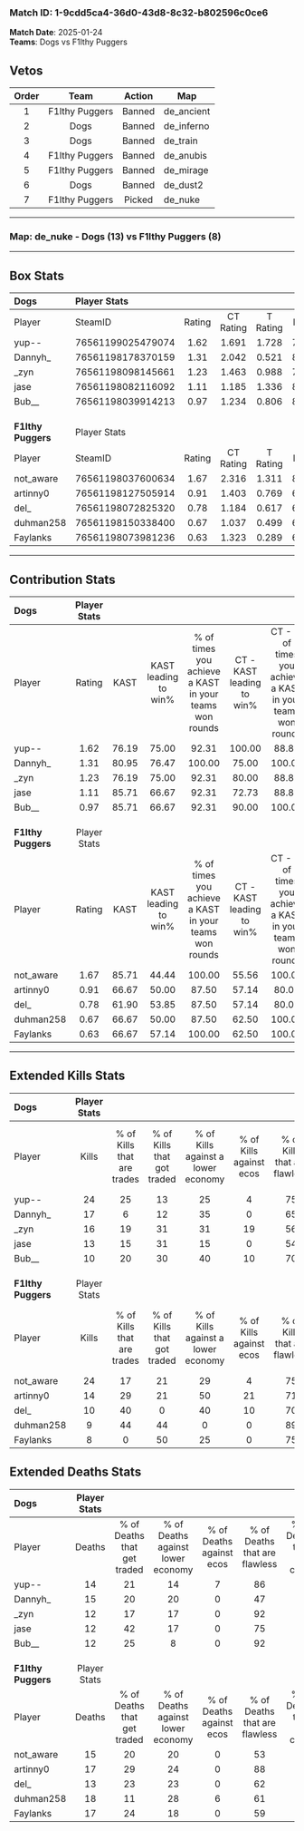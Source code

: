 ### Match ID: 1-9cdd5ca4-36d0-43d8-8c32-b802596c0ce6  
**Match Date**: 2025-01-24  
**Teams**: Dogs vs F1lthy Puggers  

## Vetos  

| Order | Team | Action | Map |
| :---: | :--: | :----: | --- |
| 1 | F1lthy Puggers | Banned | de_ancient |
| 2 | Dogs | Banned | de_inferno |
| 3 | Dogs | Banned | de_train |
| 4 | F1lthy Puggers | Banned | de_anubis |
| 5 | F1lthy Puggers | Banned | de_mirage |
| 6 | Dogs | Banned | de_dust2 |
| 7 | F1lthy Puggers | Picked | de_nuke |

---  

### **Map**: de_nuke - Dogs (13) vs F1lthy Puggers (8)  
---  

## Box Stats  

| **Dogs**           | Player Stats      |        |           |          |       |       |       |         |        |      |     |
| :- | :- | :-: | :-: | :-: | :-: | :-: | :-: | :-: | :-: | :-: | :-: |
| Player             | SteamID           | Rating | CT Rating | T Rating | KAST  |  ADR  | Kills | Assists | Deaths | K/D  | HS% |
| yup--              | 76561199025479074 |  1.62  |   1.691   |  1.728   | 76.19 | 109.9 |  24   |    3    |   14   | 1.71 | 45  |
| Dannyh_            | 76561198178370159 |  1.31  |   2.042   |  0.521   | 80.95 | 98.1  |  17   |    6    |   15   | 1.13 | 64  |
| _zyn               | 76561198098145661 |  1.23  |   1.463   |  0.988   | 76.19 | 76.0  |  16   |    3    |   12   | 1.33 | 81  |
| jase               | 76561198082116092 |  1.11  |   1.185   |  1.336   | 85.71 | 59.5  |  13   |    0    |   12   | 1.08 | 46  |
| Bub__              | 76561198039914213 |  0.97  |   1.234   |  0.806   | 85.71 | 48.9  |  10   |    5    |   12   | 0.83 | 30  |
|                    |                   |        |           |          |       |       |       |         |        |      |     |
|                    |                   |        |           |          |       |       |       |         |        |      |     |
|                    |                   |        |           |          |       |       |       |         |        |      |     |
| **F1lthy Puggers** | Player Stats      |        |           |          |       |       |       |         |        |      |     |
| Player             | SteamID           | Rating | CT Rating | T Rating | KAST  |  ADR  | Kills | Assists | Deaths | K/D  | HS% |
| not_aware          | 76561198037600634 |  1.67  |   2.316   |  1.311   | 85.71 | 110.1 |  24   |    4    |   15   | 1.60 | 37  |
| artinny0           | 76561198127505914 |  0.91  |   1.403   |  0.769   | 66.67 | 64.5  |  14   |    3    |   17   | 0.82 | 35  |
| del_               | 76561198072825320 |  0.78  |   1.184   |  0.617   | 61.90 | 52.6  |  10   |    4    |   13   | 0.77 | 60  |
| duhman258          | 76561198150338400 |  0.67  |   1.037   |  0.499   | 66.67 | 57.2  |   9   |    6    |   18   | 0.50 | 66  |
| Faylanks           | 76561198073981236 |  0.63  |   1.323   |  0.289   | 66.67 | 49.6  |   8   |    5    |   17   | 0.47 | 37  |
---  

## Contribution Stats  

| **Dogs**           | Player Stats |       |                      |                                                        |                           |                                                             |                          |                                                            |
| :- | :-: | :-: | :-: | :-: | :-: | :-: | :-: | :-: |
| Player             |    Rating    | KAST  | KAST leading to win% | % of times you achieve a KAST in your teams won rounds | CT - KAST leading to win% | CT - % of times you achieve a KAST in your teams won rounds | T - KAST leading to win% | T - % of times you achieve a KAST in your teams won rounds |
| yup--              |     1.62     | 76.19 |        75.00         |                         92.31                          |          100.00           |                            88.89                            |          50.00           |                           100.00                           |
| Dannyh_            |     1.31     | 80.95 |        76.47         |                         100.00                         |           75.00           |                           100.00                            |          80.00           |                           100.00                           |
| _zyn               |     1.23     | 76.19 |        75.00         |                         92.31                          |           80.00           |                            88.89                            |          66.67           |                           100.00                           |
| jase               |     1.11     | 85.71 |        66.67         |                         92.31                          |           72.73           |                            88.89                            |          57.14           |                           100.00                           |
| Bub__              |     0.97     | 85.71 |        66.67         |                         92.31                          |           90.00           |                           100.00                            |          37.50           |                           75.00                            |
|                    |              |       |                      |                                                        |                           |                                                             |                          |                                                            |
|                    |              |       |                      |                                                        |                           |                                                             |                          |                                                            |
|                    |              |       |                      |                                                        |                           |                                                             |                          |                                                            |
| **F1lthy Puggers** | Player Stats |       |                      |                                                        |                           |                                                             |                          |                                                            |
| Player             |    Rating    | KAST  | KAST leading to win% | % of times you achieve a KAST in your teams won rounds | CT - KAST leading to win% | CT - % of times you achieve a KAST in your teams won rounds | T - KAST leading to win% | T - % of times you achieve a KAST in your teams won rounds |
| not_aware          |     1.67     | 85.71 |        44.44         |                         100.00                         |           55.56           |                           100.00                            |          33.33           |                           100.00                           |
| artinny0           |     0.91     | 66.67 |        50.00         |                         87.50                          |           57.14           |                            80.00                            |          42.86           |                           100.00                           |
| del_               |     0.78     | 61.90 |        53.85         |                         87.50                          |           57.14           |                            80.00                            |          50.00           |                           100.00                           |
| duhman258          |     0.67     | 66.67 |        50.00         |                         87.50                          |           62.50           |                           100.00                            |          33.33           |                           66.67                            |
| Faylanks           |     0.63     | 66.67 |        57.14         |                         100.00                         |           62.50           |                           100.00                            |          50.00           |                           100.00                           |
---  

## Extended Kills Stats  

| **Dogs**           | Player Stats |                            |                            |                                    |                         |                              |                                 |                                       |                    |           |
| :- | :-: | :-: | :-: | :-: | :-: | :-: | :-: | :-: | :-: | :-: |
| Player             |    Kills     | % of Kills that are trades | % of Kills that got traded | % of Kills against a lower economy | % of Kills against ecos | % of Kills that are flawless | % of Kills that are close duels | % of Kills that are assisted by flash | Pistol Round Kills | AWP Kills |
| yup--              |      24      |             25             |             13             |                 25                 |            4            |              75              |                0                |                   0                   |         5          |     5     |
| Dannyh_            |      17      |             6              |             12             |                 35                 |            0            |              65              |                6                |                   0                   |         0          |     0     |
| _zyn               |      16      |             19             |             31             |                 31                 |           19            |              56              |                6                |                   0                   |         0          |     0     |
| jase               |      13      |             15             |             31             |                 15                 |            0            |              54              |                8                |                   0                   |         2          |     0     |
| Bub__              |      10      |             20             |             30             |                 40                 |           10            |              70              |                0                |                   0                   |         0          |     4     |
|                    |              |                            |                            |                                    |                         |                              |                                 |                                       |                    |           |
|                    |              |                            |                            |                                    |                         |                              |                                 |                                       |                    |           |
|                    |              |                            |                            |                                    |                         |                              |                                 |                                       |                    |           |
| **F1lthy Puggers** | Player Stats |                            |                            |                                    |                         |                              |                                 |                                       |                    |           |
| Player             |    Kills     | % of Kills that are trades | % of Kills that got traded | % of Kills against a lower economy | % of Kills against ecos | % of Kills that are flawless | % of Kills that are close duels | % of Kills that are assisted by flash | Pistol Round Kills | AWP Kills |
| not_aware          |      24      |             17             |             21             |                 29                 |            4            |              75              |                4                |                   0                   |         2          |     7     |
| artinny0           |      14      |             29             |             21             |                 50                 |           21            |              71              |                0                |                   0                   |         1          |     0     |
| del_               |      10      |             40             |             0              |                 40                 |           10            |              70              |                0                |                   0                   |         0          |     0     |
| duhman258          |      9       |             44             |             44             |                 0                  |            0            |              89              |               11                |                  11                   |         1          |     0     |
| Faylanks           |      8       |             0              |             50             |                 25                 |            0            |              75              |               13                |                   0                   |         2          |     0     |
## Extended Deaths Stats  

| **Dogs**           | Player Stats |                             |                                   |                          |                               |                            |                           |               |
| :- | :-: | :-: | :-: | :-: | :-: | :-: | :-: | :-: |
| Player             |    Deaths    | % of Deaths that get traded | % of Deaths against lower economy | % of Deaths against ecos | % of Deaths that are flawless | % of Deaths that are close | % of Deaths while blinded | Deaths to AWP |
| yup--              |      14      |             21              |                14                 |            7             |              86               |             0              |             0             |       3       |
| Dannyh_            |      15      |             20              |                20                 |            0             |              47               |             13             |             0             |       1       |
| _zyn               |      12      |             17              |                17                 |            0             |              92               |             0              |             0             |       1       |
| jase               |      12      |             42              |                17                 |            0             |              75               |             0              |             8             |       1       |
| Bub__              |      12      |             25              |                 8                 |            0             |              92               |             8              |             0             |       1       |
|                    |              |                             |                                   |                          |                               |                            |                           |               |
|                    |              |                             |                                   |                          |                               |                            |                           |               |
|                    |              |                             |                                   |                          |                               |                            |                           |               |
| **F1lthy Puggers** | Player Stats |                             |                                   |                          |                               |                            |                           |               |
| Player             |    Deaths    | % of Deaths that get traded | % of Deaths against lower economy | % of Deaths against ecos | % of Deaths that are flawless | % of Deaths that are close | % of Deaths while blinded | Deaths to AWP |
| not_aware          |      15      |             20              |                20                 |            0             |              53               |             7              |             0             |       0       |
| artinny0           |      17      |             29              |                24                 |            0             |              88               |             0              |             0             |       3       |
| del_               |      13      |             23              |                23                 |            0             |              62               |             0              |             0             |       1       |
| duhman258          |      18      |             11              |                28                 |            6             |              61               |             6              |             0             |       4       |
| Faylanks           |      17      |             24              |                18                 |            0             |              59               |             6              |             0             |       1       |
